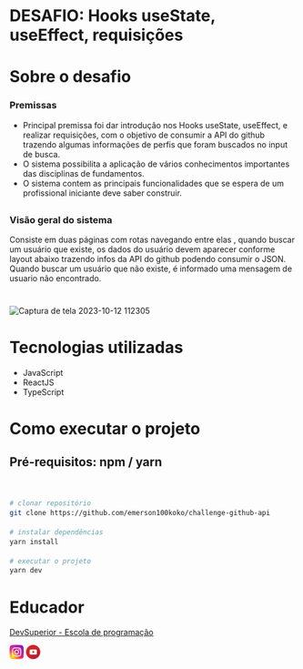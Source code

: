 # DESAFIO: Hooks useState, useEffect, requisições

# Sobre o desafio

### Premissas

- Principal premissa foi dar introdução nos Hooks useState, useEffect, e realizar requisições,
com o objetivo de consumir a API do github trazendo algumas informações de perfis que foram buscados no input de busca.
- O sistema possibilita a aplicação de vários conhecimentos importantes das
disciplinas de fundamentos.
- O sistema contem as principais funcionalidades que se espera de um
profissional iniciante deve saber construir.

## 

### Visão geral do sistema

Consiste em duas páginas com rotas navegando entre elas , quando buscar um usuário que existe, os dados do usuário devem aparecer conforme layout abaixo trazendo infos
da API do github podendo consumir o JSON. Quando buscar um usuário que não existe, é informado uma mensagem de usuario não encontrado.

#

<img width="960" alt="Captura de tela 2023-10-12 112305" src="https://github.com/emerson100koko/challenge-github-api/assets/105220272/61393e0f-3339-4005-bbc7-a3661fafab3b">



# Tecnologias utilizadas

- JavaScript
- ReactJS
- TypeScript

# Como executar o projeto

## Pré-requisitos: npm / yarn

```bash


# clonar repositório
git clone https://github.com/emerson100koko/challenge-github-api

# instalar dependências
yarn install

# executar o projeto
yarn dev

```

# Educador

[DevSuperior - Escola de programação](https://devsuperior.com.br/)

[![DevSuperior no Instagram](https://raw.githubusercontent.com/devsuperior/bds-assets/main/ds/ig-icon.png)](https://instagram.com/devsuperior.ig) ![DevSuperior no Youtube](https://raw.githubusercontent.com/devsuperior/bds-assets/main/ds/yt-icon.png)
